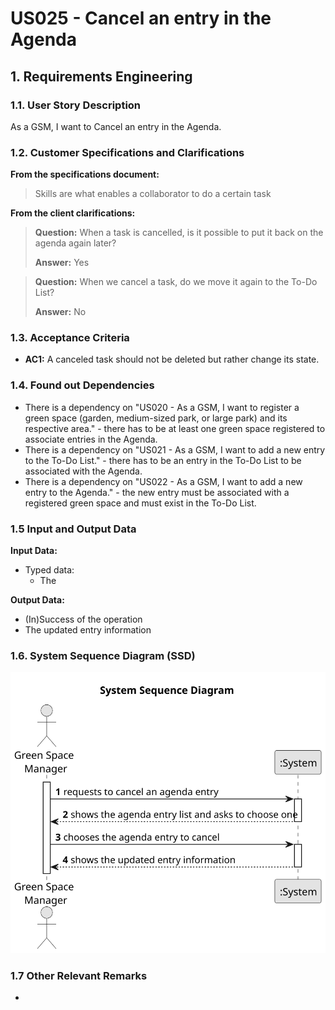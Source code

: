 # US025 - Cancel an entry in the Agenda

## 1. Requirements Engineering

### 1.1. User Story Description

As a GSM, I want to Cancel an entry in the Agenda.

### 1.2. Customer Specifications and Clarifications

**From the specifications document:**

> Skills are what enables a collaborator to do a certain task

**From the client clarifications:**

> **Question:** When a task is cancelled, is it possible to put it back on the agenda again later?
>
> **Answer:** Yes

> **Question:** When we cancel a task, do we move it again to the To-Do List?
>
> **Answer:** No

### 1.3. Acceptance Criteria

* **AC1:** A canceled task should not be deleted but rather change its state.

### 1.4. Found out Dependencies

* There is a dependency on "US020 - As a GSM, I want to register a green space (garden, medium-sized park, or large park) and its respective area." - there has to be at least one green space registered to associate entries in the Agenda.
* There is a dependency on "US021 - As a GSM, I want to add a new entry to the To-Do List." - there has to be an entry in the To-Do List to be associated with the Agenda.
* There is a dependency on "US022 - As a GSM, I want to add a new entry to the Agenda." - the new entry must be associated with a registered green space and must exist in the To-Do List.

### 1.5 Input and Output Data

**Input Data:**

* Typed data:
    * The 

**Output Data:**

* (In)Success of the operation
* The updated entry information

### 1.6. System Sequence Diagram (SSD)

![System Sequence Diagram - Alternative One](svg/us025-alternative-one-System_Sequence_Diagram.svg)

### 1.7 Other Relevant Remarks

* 